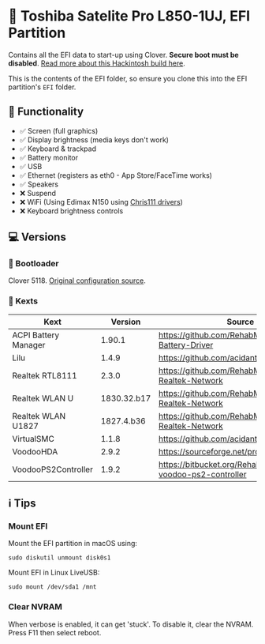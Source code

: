 # 🍏 Toshiba Satelite Pro L850-1UJ, EFI Partition
Contains all the EFI data to start-up using Clover. **Secure boot must be disabled**. [Read more about this Hackintosh build here](https://www.soupbowl.io/2020/04/toshiba-satellite-pro-l850-hackintosh-revisited/).

This is the contents of the EFI folder, so ensure you clone this into the EFI partition's `EFI` folder.

## 🚀 Functionality
- ✅ Screen (full graphics)
- ✅ Display brightness (media keys don't work)
- ✅ Keyboard & trackpad
- ✅ Battery monitor
- ✅ USB
- ✅ Ethernet (registers as eth0 - App Store/FaceTime works)
- ✅ Speakers
- ❌ Suspend
- ❌ WiFi (Using Edimax N150 using [Chris111 drivers](https://github.com/chris1111/Wireless-USB-Adapter-Clover))
- ❌ Keyboard brightness controls

## 💻 Versions
### 🥾 Bootloader
Clover 5118. [Original configuration source](https://github.com/RehabMan/OS-X-Clover-Laptop-Config/blob/master/config_HD4000_1366x768.plist).

### 🧩 Kexts

Kext                 | Version     | Source
-------------------- | ----------- | ------
ACPI Battery Manager | 1.90.1      | https://github.com/RehabMan/OS-X-ACPI-Battery-Driver
Lilu                 | 1.4.9       | https://github.com/acidanthera/Lilu
Realtek RTL8111      | 2.3.0       | https://github.com/RehabMan/OS-X-Realtek-Network
Realtek WLAN U       | 1830.32.b17 | https://github.com/RehabMan/OS-X-Realtek-Network
Realtek WLAN U1827   | 1827.4.b36  | https://github.com/RehabMan/OS-X-Realtek-Network
VirtualSMC           | 1.1.8       | https://github.com/acidanthera/VirtualSMC
VoodooHDA            | 2.9.2       | https://sourceforge.net/projects/voodoohda
VoodooPS2Controller  | 1.9.2       | https://bitbucket.org/RehabMan/os-x-voodoo-ps2-controller

## ℹ️ Tips
### Mount EFI
Mount the EFI partition in macOS using:
```
sudo diskutil unmount disk0s1
```

Mount EFI in Linux LiveUSB:
```
sudo mount /dev/sda1 /mnt
```

### Clear NVRAM
When verbose is enabled, it can get 'stuck'. To disable it, clear the NVRAM. Press F11 then select reboot.
